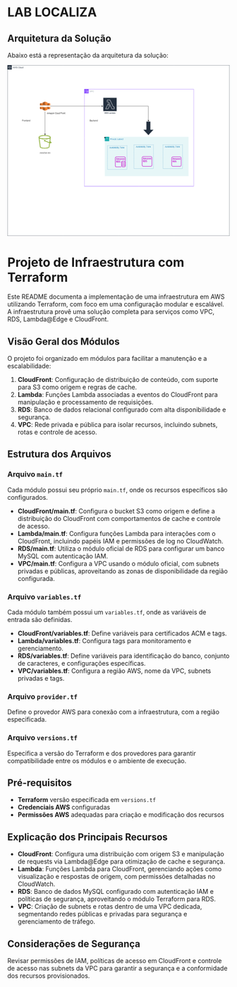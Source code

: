 # LAB LOCALIZA  


## Arquitetura da Solução

Abaixo está a representação da arquitetura da solução:

![Arquitetura AWS](lucasheo.png)


# Projeto de Infraestrutura com Terraform

Este README documenta a implementação de uma infraestrutura em AWS utilizando Terraform, com foco em uma configuração modular e escalável. A infraestrutura provê uma solução completa para serviços como VPC, RDS, Lambda@Edge e CloudFront.

## Visão Geral dos Módulos

O projeto foi organizado em módulos para facilitar a manutenção e a escalabilidade:

1. **CloudFront**: Configuração de distribuição de conteúdo, com suporte para S3 como origem e regras de cache.
2. **Lambda**: Funções Lambda associadas a eventos do CloudFront para manipulação e processamento de requisições.
3. **RDS**: Banco de dados relacional configurado com alta disponibilidade e segurança.
4. **VPC**: Rede privada e pública para isolar recursos, incluindo subnets, rotas e controle de acesso.

## Estrutura dos Arquivos

### Arquivo `main.tf`

Cada módulo possui seu próprio `main.tf`, onde os recursos específicos são configurados.

- **CloudFront/main.tf**: Configura o bucket S3 como origem e define a distribuição do CloudFront com comportamentos de cache e controle de acesso.
- **Lambda/main.tf**: Configura funções Lambda para interações com o CloudFront, incluindo papéis IAM e permissões de log no CloudWatch.
- **RDS/main.tf**: Utiliza o módulo oficial de RDS para configurar um banco MySQL com autenticação IAM.
- **VPC/main.tf**: Configura a VPC usando o módulo oficial, com subnets privadas e públicas, aproveitando as zonas de disponibilidade da região configurada.

### Arquivo `variables.tf`

Cada módulo também possui um `variables.tf`, onde as variáveis de entrada são definidas.

- **CloudFront/variables.tf**: Define variáveis para certificados ACM e tags.
- **Lambda/variables.tf**: Configura tags para monitoramento e gerenciamento.
- **RDS/variables.tf**: Define variáveis para identificação do banco, conjunto de caracteres, e configurações específicas.
- **VPC/variables.tf**: Configura a região AWS, nome da VPC, subnets privadas e tags.

### Arquivo `provider.tf`

Define o provedor AWS para conexão com a infraestrutura, com a região especificada.

### Arquivo `versions.tf`

Especifica a versão do Terraform e dos provedores para garantir compatibilidade entre os módulos e o ambiente de execução.

## Pré-requisitos

- **Terraform** versão especificada em `versions.tf`
- **Credenciais AWS** configuradas
- **Permissões AWS** adequadas para criação e modificação dos recursos

## Explicação dos Principais Recursos

- **CloudFront**: Configura uma distribuição com origem S3 e manipulação de requests via Lambda@Edge para otimização de cache e segurança.
- **Lambda**: Funções Lambda para CloudFront, gerenciando ações como visualização e respostas de origem, com permissões detalhadas no CloudWatch.
- **RDS**: Banco de dados MySQL configurado com autenticação IAM e políticas de segurança, aproveitando o módulo Terraform para RDS.
- **VPC**: Criação de subnets e rotas dentro de uma VPC dedicada, segmentando redes públicas e privadas para segurança e gerenciamento de tráfego.

## Considerações de Segurança

Revisar permissões de IAM, políticas de acesso em CloudFront e controle de acesso nas subnets da VPC para garantir a segurança e a conformidade dos recursos provisionados.
